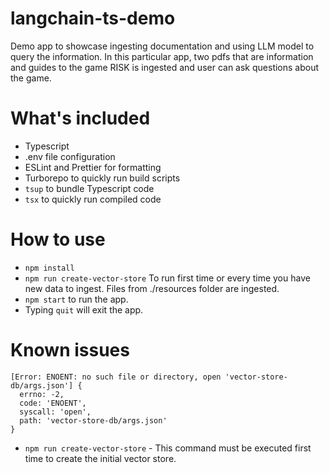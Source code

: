 # langchain-ts-demo

Demo app to showcase ingesting documentation and using LLM model to query the information.
In this particular app, two pdfs that are information and guides to the game RISK is ingested and user can 
ask questions about the game.
# What's included

- Typescript
- .env file configuration
- ESLint and Prettier for formatting
- Turborepo to quickly run build scripts
- `tsup` to bundle Typescript code
- `tsx` to quickly run compiled code

# How to use

- `npm install`
- `npm run create-vector-store` To run first time or every time you have new data to ingest. Files from ./resources folder are ingested.
- `npm start` to run the app.
- Typing `quit` will exit the app.

# Known issues

```
[Error: ENOENT: no such file or directory, open 'vector-store-db/args.json'] {
  errno: -2,
  code: 'ENOENT',
  syscall: 'open',
  path: 'vector-store-db/args.json'
}
```
  - `npm run create-vector-store` - This command must be executed first time to create the initial vector store.